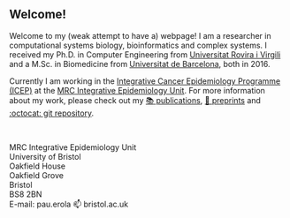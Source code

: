 ## Welcome!

Welcome to my (weak attempt to have a) webpage! I am a researcher in computational systems biology, bioinformatics and complex systems. I received my Ph.D. in Computer Engineering from [Universitat Rovira i Virgili](http://www.urv.cat) and a M.Sc. in Biomedicine from [Universitat de Barcelona](http://www.ub.edu), both in 2016.

Currently I am working in the [Integrative Cancer Epidemiology Programme (ICEP)](https://www.bristol.ac.uk/integrative-epidemiology/programmes/icep/) at the [MRC Integrative Epidemiology Unit](https://www.bristol.ac.uk/integrative-epidemiology/). For more information about my work, please check out my [ :books: publications](https://scholar.google.com/citations?hl=en&user=Q8tjPdMAAAAJ&view_op=list_works&sortby=pubdate), [ :pencil: preprints](http://arxiv.org/a/erola_p_1) and [ :octocat: git repository](http://github.com/pauerola).

<br>

MRC Integrative Epidemiology Unit <br>
University of Bristol <br>
Oakfield House <br>
Oakfield Grove <br>
Bristol <br>
BS8 2BN <br>
E-mail: pau.erola :mailbox: bristol.ac.uk 
